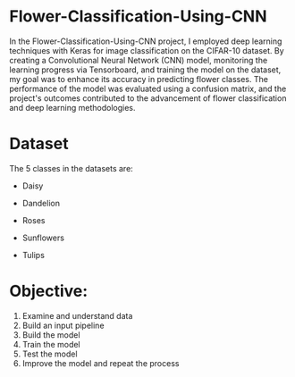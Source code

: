 # Flower-Classification-Using-CNN

In the Flower-Classification-Using-CNN project, I employed deep learning techniques with Keras for image classification on the CIFAR-10 dataset. By creating a Convolutional Neural Network (CNN) model, monitoring the learning progress via Tensorboard, and training the model on the dataset, my goal was to enhance its accuracy in predicting flower classes. The performance of the model was evaluated using a confusion matrix, and the project's outcomes contributed to the advancement of flower classification and deep learning methodologies.

# Dataset


The 5 classes in the datasets are:

- Daisy

- Dandelion

- Roses

- Sunflowers

- Tulips

# Objective:

1. Examine and understand data
2. Build an input pipeline
3. Build the model
4. Train the model
5. Test the model
6. Improve the model and repeat the process
